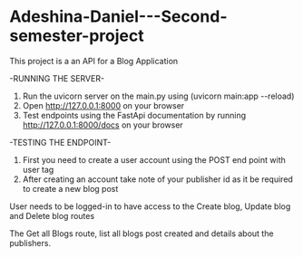 # Adeshina-Daniel---Second-semester-project

This project is a an API for a Blog Application

-RUNNING THE SERVER-
1. Run the uvicorn server on the main.py using (uvicorn main:app --reload)
2. Open http://127.0.0.1:8000 on your browser
3. Test endpoints using the FastApi documentation by running http://127.0.0.1:8000/docs on your browser


-TESTING THE ENDPOINT-
1. First you need to create a user account using the POST end point with user tag
2. After creating an account take note of your publisher id as it be required to create a new blog post

User needs to be logged-in to have access to the Create blog, Update blog and Delete blog routes

The Get all Blogs route, list all blogs post created and details about the publishers.
